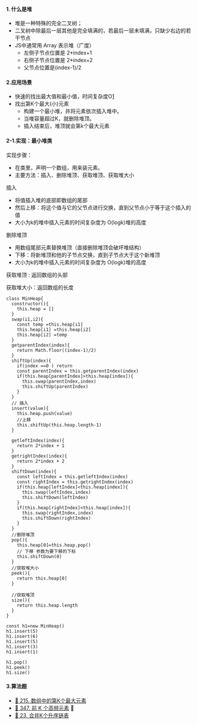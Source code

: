 #### 1. 什么是堆

* 堆是一种特殊的完全二叉树；
* 二叉树中除最后一层其他是完全填满的，若最后一层未填满，只缺少右边的若干节点
* JS中通常用 Array 表示堆（广度）
  * 左侧子节点位置是 2*index+1
  * 右侧子节点位置是 2*index+2
  * 父节点位置是(index-1)/2

  
#### 2.应用场景

* 快速的找出最大值和最小值，时间复杂度O[1](返回数组的第一个元素)
* 找出第K个最大(小)元素
  * 构建一个最小堆，并将元素依次插入堆中。
  * 当堆容量超过K，就删除堆顶。
  * 插入结束后，堆顶就会第k个最大元素

#### 2-1.实现：最小堆类

实现步骤：
* 在类里，声明一个数组，用来装元素。
* 主要方法：插入、删除堆顶、获取堆顶、获取堆大小

插入
* 将值插入堆的底部即数组的尾部
* 然后上移：将这个值与它的父节点进行交换，直到父节点小于等于这个插入的值
* 大小为k的堆中插入元素的时间复杂度为 O(logk)堆的高度

删除堆顶
* 用数组尾部元素替换堆顶（直接删除堆顶会破坏堆结构）
* 下移：将新堆顶和他的子节点交换，直到子节点大于这个新堆顶
* ​大小为k的堆中插入元素的时间复杂度为 O(logk)堆的高度

获取堆顶 : 返回数组的头部

获取堆大小：返回数组的长度

```
class MinHeap{
  constructor(){
    this.heap = []
  }
  swap(i1,i2){
    const temp =this.heap[i1]
    this.heap[i1] =this.heap[i2]
    this.heap[i2] =temp
  }
  getparentIndex(index){
    return Math.floor((index-1)/2)
  }
  shiftUp(index){
    if(index ==0 ) return
    const parentIndex = this.getparentIndex(index)
    if(this.heap[parentIndex]>this.heap[index]){
      this.swap(parentIndex,index)
      this.shiftUp(parentIndex)
    }
  }
  // 插入
  insert(value){
    this.heap.push(value)
    //上移
    this.shiftUp(this.heap.length-1)
  }

  getleftIndex(index){
    return 2*index + 1
  }
  getrightIndex(index){
    return 2*index + 2
  }
  shiftDown(index){
    const leftIndex = this.getleftIndex(index)
    const rightIndex = this.getrightIndex(index)
    if(this.heap[leftIndex]<this.heap[index]){
      this.swap(leftIndex,index)
      this.shiftDown(leftIndex)
    }
    if(this.heap[rightIndex]<this.heap[index]){
      this.swap(rightIndex,index)
      this.shiftDown(rightIndex)
    }
  }
  //删除堆顶
  pop(){
    this.heap[0]=this.heap.pop()
    // 下移 参数为要下移的下标
    this.shiftDown(0)
  }
  //获取堆大小
  peek(){
    return this.heap[0]
  }

  //获取堆顶
  size(){
    return this.heap.length
  }
}

const h1=new MinHeap()
h1.insert(5)
h1.insert(6)
h1.insert(5)
h1.insert(3)
h1.insert(1)

h1.pop()
h1.peek()
h1.size()
```

#### 3.算法题

* [🧡 215. 数组中的第K个最大元素](https://leetcode-cn.com/problems/kth-largest-element-in-an-array/)
* [🧡 347. 前 K 个高频元素](https://leetcode-cn.com/problems/top-k-frequent-elements/) 📌
* [💜 23. 合并K个升序链表](https://leetcode-cn.com/problems/merge-k-sorted-lists/)

